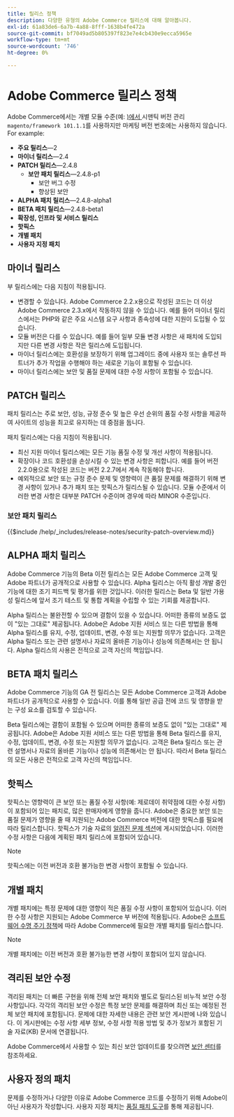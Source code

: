 ```yaml
---
title: 릴리스 정책
description: 다양한 유형의 Adobe Commerce 릴리스에 대해 알아봅니다.
exl-id: 61a83de6-6a7b-4a88-8fff-1638b4fe472a
source-git-commit: bf7049ad5b805397f823e7e4cb430e9ecca5965e
workflow-type: tm+mt
source-wordcount: '746'
ht-degree: 0%

---
```


# Adobe Commerce 릴리스 정책

Adobe Commerce에서는 개별 모듈 수준(예: [)에서 &#x200B;](https://semver.org/)시맨틱 버전 관리`magento/framework 101.1.1`를 사용하지만 마케팅 버전 번호에는 사용하지 않습니다. For example:

- **주요 릴리스**—2
- **마이너 릴리스**—2.4
- **PATCH 릴리스**—2.4.8
   - **보안 패치 릴리스**—2.4.8-p1
      - 보안 버그 수정
      - 향상된 보안
- **ALPHA 패치 릴리스**—2.4.8-alpha1
- **BETA 패치 릴리스**—2.4.8-beta1
- **확장성, 인프라 및 서비스 릴리스**
- **핫픽스**
- **개별 패치**
- **사용자 지정 패치**

## 마이너 릴리스

부 릴리스에는 다음 지침이 적용됩니다.

- 변경할 수 있습니다. Adobe Commerce 2.2.x용으로 작성된 코드는 더 이상 Adobe Commerce 2.3.x에서 작동하지 않을 수 있습니다. 예를 들어 마이너 릴리스에서는 PHP와 같은 주요 시스템 요구 사항과 종속성에 대한 지원이 도입될 수 있습니다.
- 모듈 버전은 다를 수 있습니다. 예를 들어 일부 모듈 변경 사항은 새 패치에 도입되지만 다른 변경 사항은 작은 릴리스에 도입됩니다.
- 마이너 릴리스에는 호환성을 보장하기 위해 업그레이드 중에 사용자 또는 솔루션 파트너가 추가 작업을 수행해야 하는 새로운 기능이 포함될 수 있습니다.
- 마이너 릴리스에는 보안 및 품질 문제에 대한 수정 사항이 포함될 수 있습니다.

## PATCH 릴리스

패치 릴리스는 주로 보안, 성능, 규정 준수 및 높은 우선 순위의 품질 수정 사항을 제공하여 사이트의 성능을 최고로 유지하는 데 중점을 둡니다.

패치 릴리스에는 다음 지침이 적용됩니다.

- 최신 지원 마이너 릴리스에는 모든 기능 품질 수정 및 개선 사항이 적용됩니다.
- 확장이나 코드 호환성을 손상시킬 수 있는 변경 사항은 피합니다. 예를 들어 버전 2.2.0용으로 작성된 코드는 버전 2.2.7에서 계속 작동해야 합니다.
- 예외적으로 보안 또는 규정 준수 문제 및 영향력이 큰 품질 문제를 해결하기 위해 변경 사항이 있거나 추가 패치 또는 핫픽스가 릴리스될 수 있습니다. 모듈 수준에서 이러한 변경 사항은 대부분 PATCH 수준이며 경우에 따라 MINOR 수준입니다.

### 보안 패치 릴리스

{{$include /help/_includes/release-notes/security-patch-overview.md}}

## ALPHA 패치 릴리스

Adobe Commerce 기능의 Beta 이전 릴리스는 모든 Adobe Commerce 고객 및 Adobe 파트너가 공개적으로 사용할 수 있습니다. Alpha 릴리스는 아직 활성 개발 중인 기능에 대한 조기 피드백 및 평가를 위한 것입니다. 이러한 릴리스는 Beta 및 일반 가용성 릴리스에 앞서 조기 테스트 및 통합 계획을 수립할 수 있는 기회를 제공합니다.

Alpha 릴리스는 불완전할 수 있으며 결함이 있을 수 있습니다. 어떠한 종류의 보증도 없이 &quot;있는 그대로&quot; 제공됩니다. Adobe은 Adobe 지원 서비스 또는 다른 방법을 통해 Alpha 릴리스를 유지, 수정, 업데이트, 변경, 수정 또는 지원할 의무가 없습니다. 고객은 Alpha 릴리스 또는 관련 설명서나 자료의 올바른 기능이나 성능에 의존해서는 안 됩니다. Alpha 릴리스의 사용은 전적으로 고객 자신의 책임입니다.

## BETA 패치 릴리스

Adobe Commerce 기능의 GA 전 릴리스는 모든 Adobe Commerce 고객과 Adobe 파트너가 공개적으로 사용할 수 있습니다. 이를 통해 일반 공급 전에 코드 및 영향을 받는 구성 요소를 검토할 수 있습니다.

Beta 릴리스에는 결함이 포함될 수 있으며 어떠한 종류의 보증도 없이 &quot;있는 그대로&quot; 제공됩니다. Adobe은 Adobe 지원 서비스 또는 다른 방법을 통해 Beta 릴리스를 유지, 수정, 업데이트, 변경, 수정 또는 지원할 의무가 없습니다. 고객은 Beta 릴리스 또는 관련 설명서나 자료의 올바른 기능이나 성능에 의존해서는 안 됩니다. 따라서 Beta 릴리스의 모든 사용은 전적으로 고객 자신의 책임입니다.

## 핫픽스

핫픽스는 영향력이 큰 보안 또는 품질 수정 사항(예: 제로데이 취약점에 대한 수정 사항)이 포함되어 있는 패치로, 많은 판매자에게 영향을 줍니다. Adobe은 중요한 보안 또는 품질 문제가 영향을 줄 때 지원되는 Adobe Commerce 버전에 대한 핫픽스를 필요에 따라 릴리스합니다. 핫픽스가 기술 자료의 [알려진 문제 섹션](https://support.magento.com/hc/en-us/sections/360003869892-Known-issues-patches-attached-)에 게시되었습니다. 이러한 수정 사항은 다음에 계획된 패치 릴리스에 포함되어 있습니다.

>[!NOTE]
>
>핫픽스에는 이전 버전과 호환 불가능한 변경 사항이 포함될 수 있습니다.

## 개별 패치

개별 패치에는 특정 문제에 대한 영향이 적은 품질 수정 사항이 포함되어 있습니다. 이러한 수정 사항은 지원되는 Adobe Commerce 부 버전에 적용됩니다. Adobe은 [소프트웨어 수명 주기 정책](https://www.adobe.com/content/dam/cc/en/legal/terms/enterprise/pdfs/Adobe-Commerce-Software-Lifecycle-Policy.pdf)에 따라 Adobe Commerce에 필요한 개별 패치를 릴리스합니다.

>[!NOTE]
>
>개별 패치에는 이전 버전과 호환 불가능한 변경 사항이 포함되어 있지 않습니다.

## 격리된 보안 수정

격리된 패치는 더 빠른 구현을 위해 전체 보안 패치와 별도로 릴리스된 비누적 보안 수정 사항입니다. 각각의 격리된 보안 수정은 특정 보안 문제를 해결하며 최신 또는 예정된 전체 보안 패치에 포함됩니다. 문제에 대한 자세한 내용은 관련 보안 게시판에 나와 있습니다. 이 게시판에는 수정 사항 세부 정보, 수정 사항 적용 방법 및 추가 정보가 포함된 기술 자료(KB) 문서에 연결됩니다.

Adobe Commerce에서 사용할 수 있는 최신 보안 업데이트를 찾으려면 [보안 센터](https://helpx.adobe.com/kr/security/products/magento.html)를 참조하세요.

## 사용자 정의 패치

문제를 수정하거나 다양한 이유로 Adobe Commerce 코드를 수정하기 위해 Adobe이 아닌 사용자가 작성합니다. 사용자 지정 패치는 [품질 패치 도구](https://experienceleague.adobe.com/ko/docs/commerce-operations/tools/quality-patches-tool/usage)를 통해 제공됩니다.

<!-- Last updated from includes: 2025-10-09 22:53:22 -->
